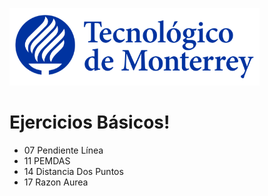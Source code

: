 ![Tec de Monterrey](images/logotecmty.png)
# Ejercicios Básicos!

- 07 Pendiente Línea
- 11 PEMDAS
- 14 Distancia Dos Puntos
- 17 Razon Aurea

